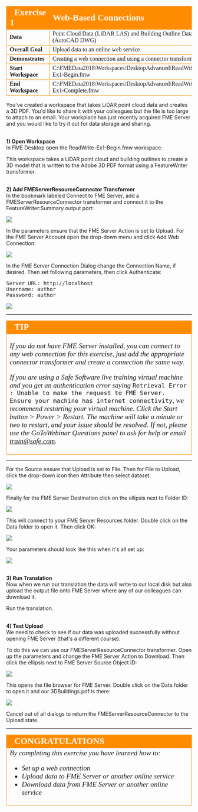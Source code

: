 <!--Exercise Section-->


<table style="border-spacing: 0px;border-collapse: collapse;font-family:serif">
<tr>
<td style="vertical-align:middle;background-color:darkorange;border: 2px solid darkorange">
<i class="fa fa-cogs fa-lg fa-pull-left fa-fw" style="color:white;padding-right: 12px;vertical-align:text-top"></i>
<span style="color:white;font-size:x-large;font-weight: bold">Exercise 1</span>
</td>
<td style="border: 2px solid darkorange;background-color:darkorange;color:white">
<span style="color:white;font-size:x-large;font-weight: bold">Web-Based Connections</span>
</td>
</tr>

<tr>
<td style="border: 1px solid darkorange; font-weight: bold">Data</td>
<td style="border: 1px solid darkorange">Point Cloud Data (LiDAR LAS) and Building Outline Data (AutoCAD DWG) </td>
</tr>

<tr>
<td style="border: 1px solid darkorange; font-weight: bold">Overall Goal</td>
<td style="border: 1px solid darkorange">Upload data to an online web service</td>
</tr>

<tr>
<td style="border: 1px solid darkorange; font-weight: bold">Demonstrates</td>
<td style="border: 1px solid darkorange">Creating a web connection and using a connector transformer</td>
</tr>

<tr>
<td style="border: 1px solid darkorange; font-weight: bold">Start Workspace</td>
<td style="border: 1px solid darkorange">C:\FMEData2018\Workspaces\DesktopAdvanced\ReadWrite-Ex1-Begin.fmw</td>
</tr>

<tr>
<td style="border: 1px solid darkorange; font-weight: bold">End Workspace</td>
<td style="border: 1px solid darkorange">C:\FMEData2018\Workspaces\DesktopAdvanced\ReadWrite-Ex1-Complete.fmw</td>
</tr>

</table>

You've created a workspace that takes LiDAR point cloud data and creates a 3D PDF. You'd like to share it with your colleagues but the file is too large to attach to an email. Your workplace has just recently acquired FME Server and you would like to try it out for data storage and sharing.

<br>**1) Open Workspace**
<br>In FME Desktop open the ReadWrite-Ex1-Begin.fmw workspace.

This workspace takes a LiDAR point cloud and building outlines to create a 3D model that is written to the Adobe 3D PDF format using a FeatureWriter transformer.


<br>**2) Add FMEServerResourceConnector Transformer**
<br>In the bookmark labeled Connect to FME Server, add a FMEServerResourceConnector transformer and connect it to the FeatureWriter:Summary output port:

![](./Images/Img3.200.Ex1.FMEServerResourceConnector.png)

In the parameters ensure that the FME Server Action is set to Upload. For the FME Server Account open the drop-down menu and click Add Web Connection:

![](./Images/Img3.201.Ex1.AddWebConnection.png)

In the FME Server Connection Dialog change the Connection Name, if desired. Then set following parameters, then click Authenticate:

<pre>
Server URL: http://localhost
Username: author
Password: author
</pre>

![](./Images/Img3.202.Ex1.ConnectionCredentials.png)

---

<!--Warning Section-->

<table style="border-spacing: 0px">
<tr>
<td style="vertical-align:middle;background-color:darkorange;border: 2px solid darkorange">
<i class="fa fa-info-circle fa-lg fa-pull-left fa-fw" style="color:white;padding-right: 12px;vertical-align:text-top"></i>
<span style="color:white;font-size:x-large;font-weight: bold;font-family:serif">TIP</span>
</td>
</tr>

<tr>
<td style="border: 1px solid darkorange">
<span style="font-family:serif; font-style:italic; font-size:larger">
  <p>If you do not have FME Server installed, you can connect to any web connection for this exercise, just add the appropriate connector transformer and create a connection the same way.</p>
  <p>If you are using a Safe Software live training virtual machine and you get an authentication error saying <span style="font-style:normal"><code>Retrieval Error : Unable to make the request to FME Server. Ensure your machine has internet connectivity</code></span>, we recommend restarting your virtual machine. Click the Start button &gt; Power &gt; Restart. The machine will take a minute or two to restart, and your issue should be resolved. If not, please use the GoToWebinar Questions panel to ask for help or email <a href="mailto:train@safe.com">train@safe.com</a>.</p>
</span>
</td>
</tr>
</table>

---

For the Source ensure that Upload is set to File. Then for File to Upload, click the drop-down icon then Attribute then select dataset:

![](./Images/Img3.203.Ex1.SourceFileToUpload.png)

Finally for the FME Server Destination click on the ellipsis next to Folder ID:

![](./Images/Img3.204.Ex1.FolderID.png)

This will connect to your FME Server Resources folder. Double click on the Data folder to open it. Then click OK:

![](./Images/Img3.205.Ex1.FMEServerFolderSelect.png)

Your parameters should look like this when it's all set up:

![](./Images/Img3.206.Ex1.FMEServerConnectorParam.png)


<br>**3) Run Translation**
<br>Now when we run our translation the data will write to our local disk but also upload the output file onto FME Server where any of our colleagues can download it.

Run the translation.

<br>**4) Test Upload**
<br>We need to check to see if our data was uploaded successfully without opening FME Server (that's a different course).

To do this we can use our FMEServerResourceConnector transformer. Open up the parameters and change the FME Server Action to Download. Then click the ellipsis next to FME Server Source Object ID:

![](./Images/Img3.207.Ex1.RequestDownload.png)

This opens the file browser for FME Server. Double click on the Data folder to open it and our 3DBuildings.pdf is there:

![](./Images/Img3.208.Ex1.FolderOutput.png)

Cancel out of all dialogs to return the FMEServerResourceConnector to the Upload state.


---

<!--Exercise Congratulations Section-->

<table style="border-spacing: 0px">
<tr>
<td style="vertical-align:middle;background-color:darkorange;border: 2px solid darkorange">
<i class="fa fa-thumbs-o-up fa-lg fa-pull-left fa-fw" style="color:white;padding-right: 12px;vertical-align:text-top"></i>
<span style="color:white;font-size:x-large;font-weight: bold;font-family:serif">CONGRATULATIONS</span>
</td>
</tr>

<tr>
<td style="border: 1px solid darkorange">
<span style="font-family:serif; font-style:italic; font-size:larger">
By completing this exercise you have learned how to:
<ul><li>Set up a web connection</li>
<li>Upload data to FME Server or another online service</li>
<li>Download data from FME Server or another online service</li></ul>
</span>
</td>
</tr>
</table>

